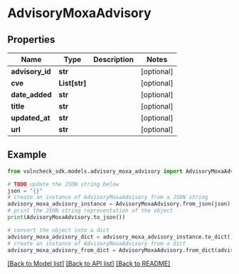 # AdvisoryMoxaAdvisory


## Properties

Name | Type | Description | Notes
------------ | ------------- | ------------- | -------------
**advisory_id** | **str** |  | [optional] 
**cve** | **List[str]** |  | [optional] 
**date_added** | **str** |  | [optional] 
**title** | **str** |  | [optional] 
**updated_at** | **str** |  | [optional] 
**url** | **str** |  | [optional] 

## Example

```python
from vulncheck_sdk.models.advisory_moxa_advisory import AdvisoryMoxaAdvisory

# TODO update the JSON string below
json = "{}"
# create an instance of AdvisoryMoxaAdvisory from a JSON string
advisory_moxa_advisory_instance = AdvisoryMoxaAdvisory.from_json(json)
# print the JSON string representation of the object
print(AdvisoryMoxaAdvisory.to_json())

# convert the object into a dict
advisory_moxa_advisory_dict = advisory_moxa_advisory_instance.to_dict()
# create an instance of AdvisoryMoxaAdvisory from a dict
advisory_moxa_advisory_from_dict = AdvisoryMoxaAdvisory.from_dict(advisory_moxa_advisory_dict)
```
[[Back to Model list]](../README.md#documentation-for-models) [[Back to API list]](../README.md#documentation-for-api-endpoints) [[Back to README]](../README.md)


